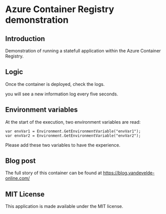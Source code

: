# Azure Container Registry demonstration

## Introduction

Demonstration of running a statefull application within the Azure Container Registry.

## Logic

Once the container is deployed, check the logs.

you will see a new information log every five seconds.

## Environment variables

At the start of the execution, two environment variables are read:

```
var envVar1 = Environment.GetEnvironmentVariable("envVar1");
var envVar2 = Environment.GetEnvironmentVariable("envVar2");
```

Please add these two variables to have the experience.

## Blog post

The full story of this container can be found at https://blog.vandevelde-online.com/ 

## MIT License

This application is made available under the MIT license. 